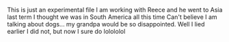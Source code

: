 This is just an experimental file
I am working with Reece and he went to Asia last term 
I thought we was in South America all this time
Can't believe I am talking about dogs... my grandpa would be so disappointed. 
Well I lied earlier I did not, but now I sure do lolololol
